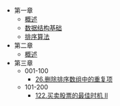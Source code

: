 - 第一章
  - [概述](docs/第一章/概述.md)
  - [数据结构基础](docs/第一章/数据结构基础.md)
  - [排序算法](docs/第一章/排序算法.md)
- 第二章
  - [概述](docs/第二章/概述.md)
- 第三章
  - 001-100
    - [26.删除排序数组中的重复项](/problems/26_remove_duplicates/readme.md)
  - 101-200
    - [122.买卖股票的最佳时机 II](/problems/122_max_profit/readme.md)
